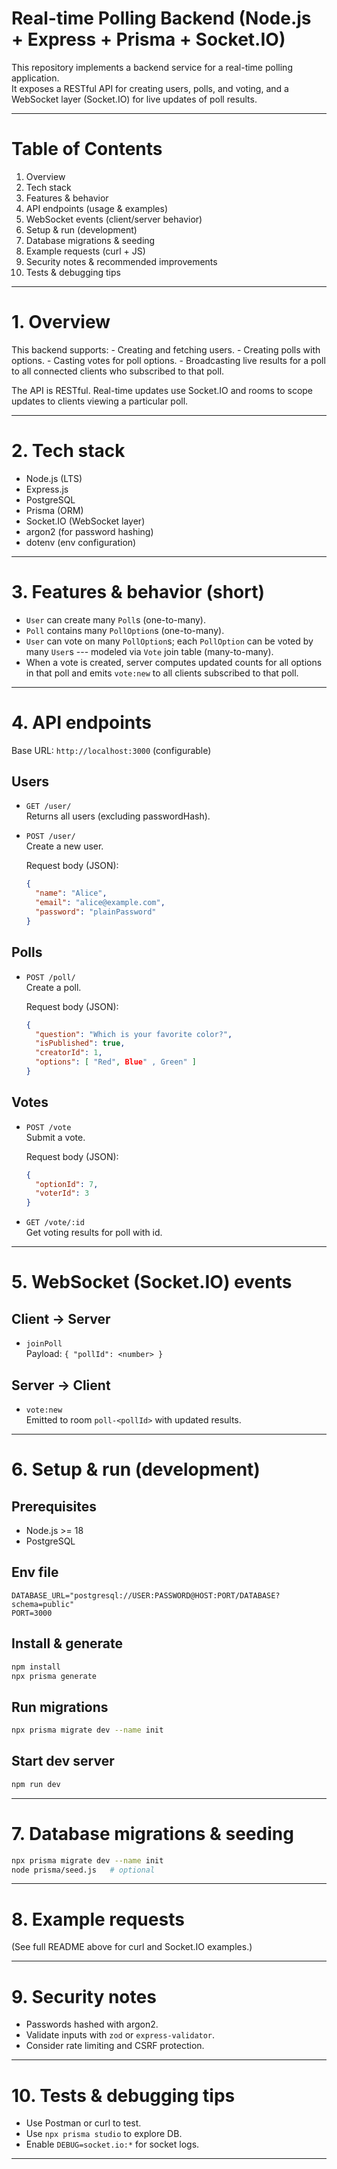 # Real-time Polling Backend (Node.js + Express + Prisma + Socket.IO)

This repository implements a backend service for a real-time polling
application.\
It exposes a RESTful API for creating users, polls, and voting, and a
WebSocket layer (Socket.IO) for live updates of poll results.

---

# Table of Contents

1. Overview
2. Tech stack
3. Features & behavior
4. API endpoints (usage & examples)
5. WebSocket events (client/server behavior)
6. Setup & run (development)
7. Database migrations & seeding
8. Example requests (curl + JS)
9. Security notes & recommended improvements
10. Tests & debugging tips

---

# 1. Overview

This backend supports: - Creating and fetching users. - Creating polls
with options. - Casting votes for poll options. - Broadcasting live
results for a poll to all connected clients who subscribed to that poll.

The API is RESTful. Real-time updates use Socket.IO and rooms to scope
updates to clients viewing a particular poll.

---

# 2. Tech stack

- Node.js (LTS)
- Express.js
- PostgreSQL
- Prisma (ORM)
- Socket.IO (WebSocket layer)
- argon2 (for password hashing)
- dotenv (env configuration)

---

# 3. Features & behavior (short)

- `User` can create many `Poll`s (one-to-many).
- `Poll` contains many `PollOption`s (one-to-many).
- `User` can vote on many `PollOption`s; each `PollOption` can be
  voted by many `User`s --- modeled via `Vote` join table
  (many-to-many).
- When a vote is created, server computes updated counts for all
  options in that poll and emits `vote:new` to all clients subscribed
  to that poll.

---

# 4. API endpoints

Base URL: `http://localhost:3000` (configurable)

## Users

- `GET /user/`\
  Returns all users (excluding passwordHash).

- `POST /user/`\
  Create a new user.

  Request body (JSON):

  ```json
  {
    "name": "Alice",
    "email": "alice@example.com",
    "password": "plainPassword"
  }
  ```

## Polls

- `POST /poll/`\
  Create a poll.

  Request body (JSON):

  ```json
  {
    "question": "Which is your favorite color?",
    "isPublished": true,
    "creatorId": 1,
    "options": [ "Red", Blue" , Green" ]
  }
  ```

## Votes

- `POST /vote`\
  Submit a vote.

  Request body (JSON):

  ```json
  {
    "optionId": 7,
    "voterId": 3
  }
  ```

- `GET /vote/:id`\
  Get voting results for poll with id.

---

# 5. WebSocket (Socket.IO) events

## Client -\> Server

- `joinPoll`\
  Payload: `{ "pollId": <number> }`

## Server -\> Client

- `vote:new`\
  Emitted to room `poll-<pollId>` with updated results.

---

# 6. Setup & run (development)

## Prerequisites

- Node.js \>= 18
- PostgreSQL

## Env file

    DATABASE_URL="postgresql://USER:PASSWORD@HOST:PORT/DATABASE?schema=public"
    PORT=3000

## Install & generate

```bash
npm install
npx prisma generate
```

## Run migrations

```bash
npx prisma migrate dev --name init
```

## Start dev server

```bash
npm run dev
```

---

# 7. Database migrations & seeding

```bash
npx prisma migrate dev --name init
node prisma/seed.js   # optional
```

---

# 8. Example requests

(See full README above for curl and Socket.IO examples.)

---

# 9. Security notes

- Passwords hashed with argon2.
- Validate inputs with `zod` or `express-validator`.
- Consider rate limiting and CSRF protection.

---

# 10. Tests & debugging tips

- Use Postman or curl to test.
- Use `npx prisma studio` to explore DB.
- Enable `DEBUG=socket.io:*` for socket logs.

---
